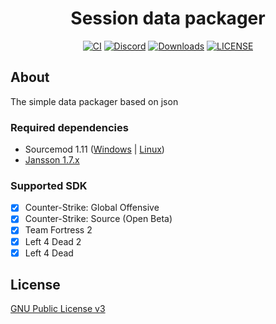 <h1 align="center">Session data packager</h1>
<div align="center">

[![CI](https://github.com/rej-clown/packager/actions/workflows/ci.yml/badge.svg?branch=main)](https://github.com/rej-clown/packager/actions/workflows/ci.yml)
[![Discord](https://img.shields.io/discord/494942123548868609?logo=discord&logoColor=%23959da5&color=%235865F2)](https://discord.gg/cFZ97Mzrjy)
[![Downloads](https://img.shields.io/github/downloads/rej-clown/packager/total?color=%2332c955)]()
[![LICENSE](https://img.shields.io/github/license/rej-clown/packager)](LICENSE)
</div>


## About
The simple data packager based on json

### Required dependencies
- Sourcemod 1.11 ([Windows](http://sourcemod.net/latest.php?os=windows&version=1.11) | [Linux](http://sourcemod.net/latest.php?os=linux&version=1.11))
- [Jansson 1.7.x](https://github.com/rej-clown/sm-jansson/releases)

### Supported SDK
- [x] Counter-Strike: Global Offensive
- [x] Counter-Strike: Source (Open Beta)
- [x] Team Fortress 2
- [x] Left 4 Dead 2
- [x] Left 4 Dead

## License
[GNU Public License v3](LICENSE)

